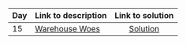 | Day | Link to description | Link to solution
|:---|:---|:---:|
| 15 | [Warehouse Woes](https://adventofcode.com/2024/day/15) | [Solution](https://github.com/versenyi98/advent-of-code-solutions/tree/main/solutions/2024/Day%2015%20-%20Warehouse%20Woes)|
